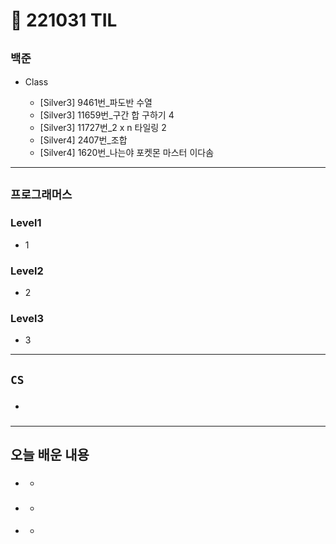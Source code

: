 # 🚩 221031 TIL

## **`백준`**

- Class

  - [Silver3] 9461번\_파도반 수열
  - [Silver3] 11659번\_구간 합 구하기 4
  - [Silver3] 11727번\_2 x n 타일링 2
  - [Silver4] 2407번\_조합
  - [Silver4] 1620번\_나는야 포켓몬 마스터 이다솜

---

## **`프로그래머스`**

### Level1

- 1

### Level2

- 2

### Level3

- 3

---

## **`CS`**

- ###

---

## **오늘 배운 내용**

- ###
  -
- ###
  -
- ####
  -
